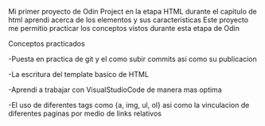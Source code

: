 Mi primer proyecto de Odin Project en la etapa HTML
durante el capitulo de html aprendi acerca de los elementos y sus caracteristicas
Este proyecto me permitio practicar los conceptos vistos durante esta etapa de Odin

Conceptos practicados

-Puesta en practica de git y el como subir commits asi como su publicacion 

-La escritura del template basico de HTML

-Aprendi a trabajar con VisualStudioCode de manera mas optima

-El uso de diferentes tags como {a, img, ul, ol} asi como la vinculacion de diferentes paginas por medio de links relativos
